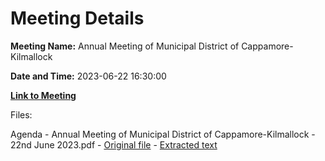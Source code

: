 # Meeting Details

**Meeting Name:** Annual Meeting of Municipal District of Cappamore-Kilmallock

**Date and Time:** 2023-06-22 16:30:00

**[Link to Meeting](https://www.limerick.ie/council/whats-on/annual-meeting-of-municipal-district-of-cappamore-kilmallock)**

Files: 

Agenda - Annual Meeting of Municipal District of Cappamore-Kilmallock - 22nd June 2023.pdf - [Original file](https://www.limerick.ie/sites/default/files/media/documents/2023-06/02-Agenda-Annual-Meeting-of-Municipal-District-of-Cappamore-Kilmallock-22nd-June-2023.pdf) - [Extracted text](./Agenda%20-%20Annual%20Meeting%20of%20Municipal%20District%20of%20Cappamore-Kilmallock%20-%2022nd%20June%202023.md)


